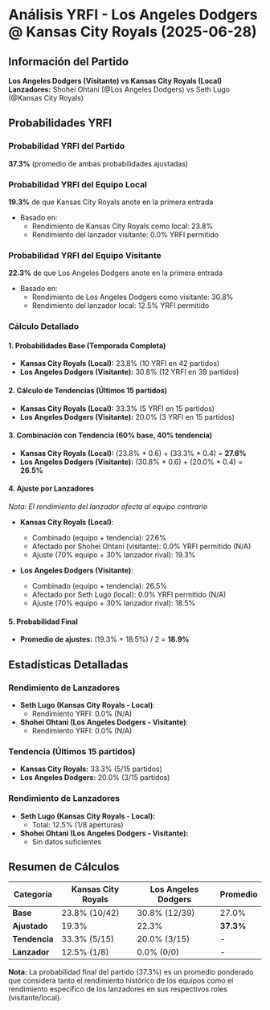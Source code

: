 # Análisis YRFI - Los Angeles Dodgers @ Kansas City Royals (2025-06-28)

## Información del Partido
**Los Angeles Dodgers (Visitante) vs Kansas City Royals (Local)**  
**Lanzadores:** Shohei Ohtani (@Los Angeles Dodgers) vs Seth Lugo (@Kansas City Royals)

## Probabilidades YRFI

### Probabilidad YRFI del Partido
**37.3%** (promedio de ambas probabilidades ajustadas)

### Probabilidad YRFI del Equipo Local
**19.3%** de que Kansas City Royals anote en la primera entrada
- Basado en:
  - Rendimiento de Kansas City Royals como local: 23.8%
  - Rendimiento del lanzador visitante: 0.0% YRFI permitido

### Probabilidad YRFI del Equipo Visitante
**22.3%** de que Los Angeles Dodgers anote en la primera entrada
- Basado en:
  - Rendimiento de Los Angeles Dodgers como visitante: 30.8%
  - Rendimiento del lanzador local: 12.5% YRFI permitido

### Cálculo Detallado

#### 1. Probabilidades Base (Temporada Completa)
- **Kansas City Royals (Local):** 23.8% (10 YRFI en 42 partidos)
- **Los Angeles Dodgers (Visitante):** 30.8% (12 YRFI en 39 partidos)

#### 2. Cálculo de Tendencias (Últimos 15 partidos)
- **Kansas City Royals (Local):** 33.3% (5 YRFI en 15 partidos)
- **Los Angeles Dodgers (Visitante):** 20.0% (3 YRFI en 15 partidos)

#### 3. Combinación con Tendencia (60% base, 40% tendencia)
- **Kansas City Royals (Local):** (23.8% * 0.6) + (33.3% * 0.4) = **27.6%**
- **Los Angeles Dodgers (Visitante):** (30.8% * 0.6) + (20.0% * 0.4) = **26.5%**

#### 4. Ajuste por Lanzadores
*Nota: El rendimiento del lanzador afecta al equipo contrario*

- **Kansas City Royals (Local)**:
  - Combinado (equipo + tendencia): 27.6%
  - Afectado por Shohei Ohtani (visitante): 0.0% YRFI permitido (N/A)
  - Ajuste (70% equipo + 30% lanzador rival): 19.3%

- **Los Angeles Dodgers (Visitante)**:
  - Combinado (equipo + tendencia): 26.5%
  - Afectado por Seth Lugo (local): 0.0% YRFI permitido (N/A)
  - Ajuste (70% equipo + 30% lanzador rival): 18.5%

#### 5. Probabilidad Final
- **Promedio de ajustes:** (19.3% + 18.5%) / 2 = **18.9%**

## Estadísticas Detalladas


### Rendimiento de Lanzadores
- **Seth Lugo (Kansas City Royals - Local)**:
  - Rendimiento YRFI: 0.0% (N/A)
- **Shohei Ohtani (Los Angeles Dodgers - Visitante)**:
  - Rendimiento YRFI: 0.0% (N/A)
### Tendencia (Últimos 15 partidos)
- **Kansas City Royals:** 33.3% (5/15 partidos)
- **Los Angeles Dodgers:** 20.0% (3/15 partidos)

### Rendimiento de Lanzadores
- **Seth Lugo (Kansas City Royals - Local):**
  - Total: 12.5% (1/8 aperturas)
- **Shohei Ohtani (Los Angeles Dodgers - Visitante):**
  - Sin datos suficientes

## Resumen de Cálculos
| Categoría | Kansas City Royals   | Los Angeles Dodgers  | Promedio |
|-----------|----------------------|----------------------|----------|
| **Base** | 23.8% (10/42) | 30.8% (12/39) | 27.0% |
| **Ajustado** | 19.3% | 22.3% | **37.3%** |
| **Tendencia** | 33.3% (5/15) | 20.0% (3/15) | - |
| **Lanzador** | 12.5% (1/8) | 0.0% (0/0) | - |

**Nota:** La probabilidad final del partido (37.3%) es un promedio ponderado que considera tanto el rendimiento histórico de los equipos como el rendimiento específico de los lanzadores en sus respectivos roles (visitante/local).